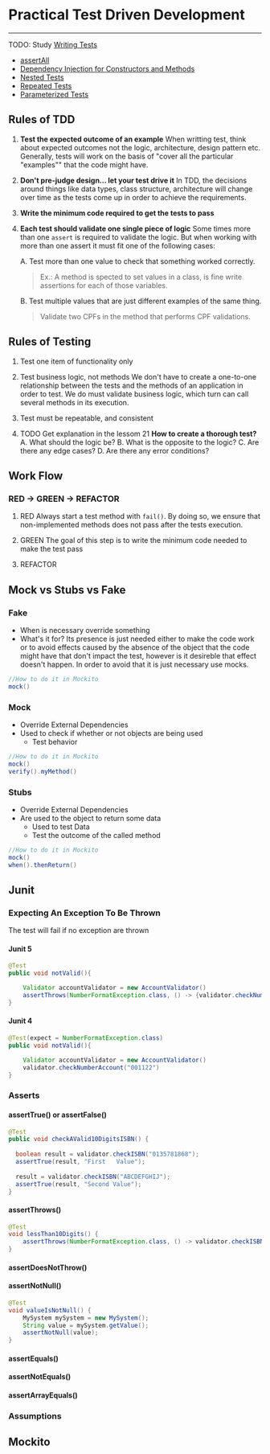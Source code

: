 
# Practical Test Driven Development

---
TODO:  Study [Writing Tests](https://junit.org/junit5/docs/current/user-guide/#writing-tests-repeated-tests)
* [assertAll](https://junit.org/junit5/docs/current/user-guide/#writing-tests-assertions)
* [Dependency Injection for Constructors and Methods](https://junit.org/junit5/docs/current/user-guide/#writing-tests-dependency-injection)
* [Nested Tests](https://junit.org/junit5/docs/current/user-guide/#writing-tests-nested)
* [Repeated Tests](https://junit.org/junit5/docs/current/user-guide/#writing-tests-repeated-tests)
* [Parameterized Tests](https://junit.org/junit5/docs/current/user-guide/#writing-tests-parameterized-tests)


## Rules of TDD
1. **Test the expected outcome of an example**
	When writting test, think about expected outcomes not the logic, architecture, design pattern etc. Generally, tests will work on the basis of "cover all the particular "examples"" that the code might have.
	
2. **Don't pre-judge design... let your test drive it**
In TDD, the decisions around things like data types, class structure, architecture will change over time as the tests come up in order to achieve the requirements.

3. **Write the minimum code required to get the tests to pass**

4. **Each test should validate one single piece of logic**
	Some times more than one `assert` is required to validate the logic. But when working with more than one assert it must fit one of the following cases:  
	
	A. Test more than one value to check that something worked correctly.
	> Ex.: A method is spected to set values in a class, is fine write assertions for each of those variables.
	
	B. Test multiple values that are just different examples of the same thing.
	>Validate two CPFs in the method that performs CPF validations.
	
## Rules of Testing
1. Test one item of functionality only

2. Test business logic, not methods
We don't have to create a one-to-one relationship between the tests and the methods of an application in order to test. We do must validate business logic, which turn can call several methods in its execution.

3. Test must be repeatable, and consistent

4. TODO Get explanation in the lessom 21
**How to create a thorough test?**
		A. What should the logic be?
		B. What is the opposite to the logic?
		C. Are there any edge cases?
		D. Are there any error conditions?
	

## Work Flow

### RED -> GREEN -> REFACTOR

1.  RED
Always start a test method with `fail()`. By doing so, we ensure that non-implemented methods does not pass after the tests execution.

2. GREEN
The goal of this step is to write the minimum code needed to make the test pass

3. REFACTOR 

## Mock vs Stubs vs Fake

### Fake
* When is necessary override something
* What's it for? Its presence is just needed either to make the code work or to avoid effects caused by the absence of the object that the code might have that don't impact the test, however is it desireble that effect doesn't happen. In order to avoid that it is just necessary use mocks.
```java
//How to do it in Mockito
mock()
```

### Mock
*	Override External Dependencies
* Used to check if whether or not objects are being used 
	*  Test behavior

```java
//How to do it in Mockito
mock()
verify().myMethod()
```

### Stubs
*	Override External Dependencies
* Are used to the object to return some data 	
	*  Used to test Data
	* Test the outcome of the called method

```java
//How to do it in Mockito
mock()
when().thenReturn()
```

## Junit 

### Expecting An Exception  To Be  Thrown
The test will fail if no exception are thrown

#### Junit 5
```java
@Test
public void notValid(){

	Validator accountValidator = new AccountValidator()	
	assertThrows(NumberFormatException.class, () -> {validator.checkNumberAccount("001122")})
}
```

#### Junit 4
```java
@Test(expect = NumberFormatException.class)
public void notValid(){

	Validator accountValidator = new AccountValidator()
	validator.checkNumberAccount("001122")
}
```

### Asserts

#### assertTrue() or assertFalse()
```java
@Test  
public void checkAValid10DigitsISBN() {  
  
  boolean result = validator.checkISBN("0135781868");  
  assertTrue(result, "First   Value");  
  
  result = validator.checkISBN("ABCDEFGHIJ");  
  assertTrue(result, "Second Value");  
}
```

#### assertThrows()
```java
@Test  
void lessThan10Digits() {  
    assertThrows(NumberFormatException.class, () -> validator.checkISBN("134494164"));  
}
```
#### assertDoesNotThrow()

#### assertNotNull()
```java
@Test  
void valueIsNotNull() {  
    MySystem mySystem = new MySystem();
    String value = mySystem.getValue();
    assertNotNull(value);
}
```
#### assertEquals()
#### assertNotEquals()
#### assertArrayEquals()

### Assumptions

## Mockito

